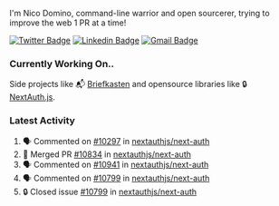 
I'm Nico Domino, command-line warrior and open sourcerer, trying to improve the web 1 PR at a time!

[![Twitter Badge](https://img.shields.io/badge/-@ndom91-1ca0f1?style=flat-square&labelColor=1ca0f1&logo=twitter&logoColor=white&link=https://twitter.com/ndom91)](https://twitter.com/ndom91) [![Linkedin Badge](https://img.shields.io/badge/-ndom91-blue?style=flat-square&logo=Linkedin&logoColor=white&link=https://www.linkedin.com/in/ndom91/)](https://www.linkedin.com/in/ndom91/) [![Gmail Badge](https://img.shields.io/badge/-yo@ndo.dev-c14438?style=flat-square&logo=mail.ru&logoColor=white&link=mailto:yo@ndo.dev)](mailto:yo@ndo.dev)

### Currently Working On..

Side projects like 📬 [Briefkasten](https://briefkastenhq.com) and opensource libraries like 🔒 [NextAuth.js](https://github.com/nextauthjs/next-auth).

<!--START_SECTION_PROFILE_VIEWS:readme-info-->
<!--END_SECTION_PROFILE_VIEWS:readme-info-->

<!--START_SECTION_DAILY_COMMIT:readme-info-->
<!--END_SECTION_DAILY_COMMIT:readme-info-->

<!--START_SECTION_WEEKLY_COMMIT:readme-info-->
<!--END_SECTION_WEEKLY_COMMIT:readme-info-->

### Latest Activity

<!--START_SECTION:activity-->
1. 🗣 Commented on [#10297](https://github.com/nextauthjs/next-auth/pull/10297#issuecomment-2117413056) in [nextauthjs/next-auth](https://github.com/nextauthjs/next-auth)
2. 🎉 Merged PR [#10834](https://github.com/nextauthjs/next-auth/pull/10834) in [nextauthjs/next-auth](https://github.com/nextauthjs/next-auth)
3. 🗣 Commented on [#10941](https://github.com/nextauthjs/next-auth/issues/10941#issuecomment-2117321612) in [nextauthjs/next-auth](https://github.com/nextauthjs/next-auth)
4. 🗣 Commented on [#10799](https://github.com/nextauthjs/next-auth/issues/10799#issuecomment-2117317990) in [nextauthjs/next-auth](https://github.com/nextauthjs/next-auth)
5. 🔒 Closed issue [#10799](https://github.com/nextauthjs/next-auth/issues/10799) in [nextauthjs/next-auth](https://github.com/nextauthjs/next-auth)
<!--END_SECTION:activity-->
